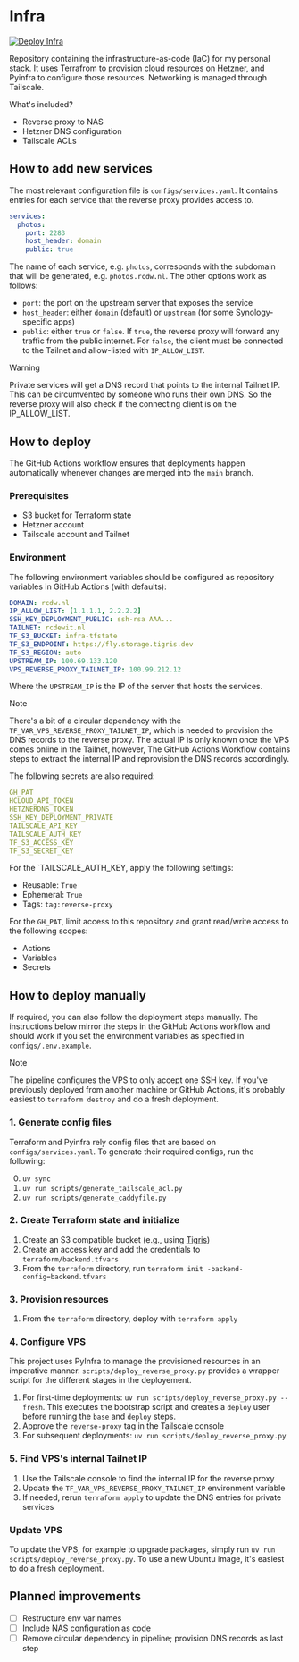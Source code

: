# Infra

[![Deploy Infra](https://github.com/RCdeWit/infra/actions/workflows/deploy.yml/badge.svg?branch=main)](https://github.com/RCdeWit/infra/actions/workflows/deploy.yml)

Repository containing the infrastructure-as-code (IaC) for my personal stack. It
uses Terrafrom to provision cloud resources on Hetzner, and Pyinfra to configure
those resources. Networking is managed through Tailscale.

What's included?

- Reverse proxy to NAS
- Hetzner DNS configuration
- Tailscale ACLs

## How to add new services

The most relevant configuration file is `configs/services.yaml`. It contains entries for each service that the reverse proxy provides access to.

```yaml
services:
  photos:
    port: 2283
    host_header: domain
    public: true
```

The name of each service, e.g. `photos`, corresponds with the subdomain that will be generated, e.g. `photos.rcdw.nl`. The other options work as follows:

- `port`: the port on the upstream server that exposes the service
- `host_header`: either `domain` (default) or `upstream` (for some Synology-specific apps)
- `public`: either `true` or `false`. If `true`, the reverse proxy will forward any traffic from the public internet. For `false`, the client must be connected to the Tailnet and allow-listed with `IP_ALLOW_LIST`.

> [!WARNING]
> Private services will get a DNS record that points to the internal Tailnet IP. This can be circumvented by someone who runs their own DNS. So the reverse proxy will also check if the connecting client is on the IP_ALLOW_LIST.

## How to deploy

The GitHub Actions workflow ensures that deployments happen automatically whenever changes are merged into the `main` branch.

### Prerequisites

- S3 bucket for Terraform state
- Hetzner account
- Tailscale account and Tailnet

### Environment

The following environment variables should be configured as repository variables in GitHub Actions (with defaults):

```yaml
DOMAIN: rcdw.nl
IP_ALLOW_LIST: [1.1.1.1, 2.2.2.2]
SSH_KEY_DEPLOYMENT_PUBLIC: ssh-rsa AAA...
TAILNET: rcdewit.nl
TF_S3_BUCKET: infra-tfstate
TF_S3_ENDPOINT: https://fly.storage.tigris.dev
TF_S3_REGION: auto
UPSTREAM_IP: 100.69.133.120
VPS_REVERSE_PROXY_TAILNET_IP: 100.99.212.12
```

Where the `UPSTREAM_IP` is the IP of the server that hosts the services.

> [!NOTE]
> There's a bit of a circular dependency with the `TF_VAR_VPS_REVERSE_PROXY_TAILNET_IP`, which is needed to provision the DNS records to the reverse proxy. The actual IP is only known once the VPS comes online in the Tailnet, however, The GitHub Actions Workflow contains steps to extract the internal IP and reprovision the DNS records accordingly.

The following secrets are also required:

```yaml
GH_PAT
HCLOUD_API_TOKEN
HETZNERDNS_TOKEN
SSH_KEY_DEPLOYMENT_PRIVATE
TAILSCALE_API_KEY
TAILSCALE_AUTH_KEY
TF_S3_ACCESS_KEY
TF_S3_SECRET_KEY
```

For the `TAILSCALE_AUTH_KEY, apply the following settings:

- Reusable: `True`
- Ephemeral: `True`
- Tags: `tag:reverse-proxy`

For the `GH_PAT`, limit access to this repository and grant read/write access to the following scopes:

- Actions
- Variables
- Secrets

## How to deploy manually

If required, you can also follow the deployment steps manually. The instructions below mirror the steps in the GitHub Actions workflow and should work if you set the environment variables as specified in `configs/.env.example`.

> [!NOTE]  
> The pipeline configures the VPS to only accept one SSH key. If you've previously deployed from another machine or GitHub Actions, it's probably easiest to `terraform destroy` and do a fresh deployment.

### 1. Generate config files

Terraform and Pyinfra rely config files that are based on
`configs/services.yaml`. To generate their required configs, run the following:

0. `uv sync`
1. `uv run scripts/generate_tailscale_acl.py`
2. `uv run scripts/generate_caddyfile.py`

### 2. Create Terraform state and initialize

1. Create an S3 compatible bucket (e.g., using
   [Tigris](https://console.tigris.dev))
2. Create an access key and add the credentials to `terraform/backend.tfvars`
3. From the `terraform` directory, run `terraform init -backend-config=backend.tfvars`

### 3. Provision resources

1. From the `terraform` directory, deploy with `terraform apply`

### 4. Configure VPS

This project uses PyInfra to manage the provisioned resources in an imperative
manner. `scripts/deploy_reverse_proxy.py` provides a wrapper script for the
different stages in the deployement.

1. For first-time deployments: `uv run scripts/deploy_reverse_proxy.py --fresh`.
   This executes the bootstrap script and creates a `deploy` user before running
   the `base` and `deploy` steps.
2. Approve the `reverse-proxy` tag in the Tailscale console
3. For subsequent deployments: `uv run scripts/deploy_reverse_proxy.py`

### 5. Find VPS's internal Tailnet IP

1. Use the Tailscale console to find the internal IP for the reverse proxy
2. Update the `TF_VAR_VPS_REVERSE_PROXY_TAILNET_IP` environment variable
3. If needed, rerun `terraform apply` to update the DNS entries for private services

### Update VPS

To update the VPS, for example to upgrade packages, simply run `uv run scripts/deploy_reverse_proxy.py`. To use a new Ubuntu image, it's easiest to do a fresh deployment.

## Planned improvements

- [ ] Restructure env var names
- [ ] Include NAS configuration as code
- [ ] Remove circular dependency in pipeline; provision DNS records as last step
